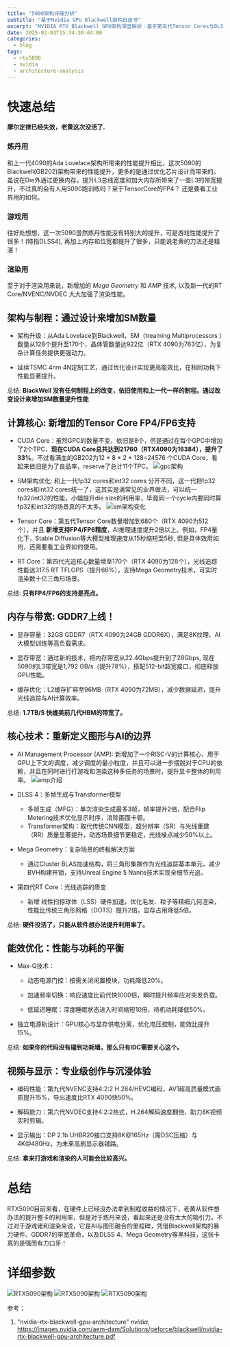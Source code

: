 ```yaml
---
title: "5090架构详细分析"
subtitle: "基于Nvidia GPU Blackwell架构白皮书"
excerpt: "NVIDIA RTX Blackwell GPU架构深度解析：基于第五代Tensor Cores与DLSS 4的AI渲染革命，GDDR7内存实现1.8TB/s带宽飞跃，全新Mega Geometry技术重塑光线追踪，引领2025高性能游戏与专业图形新标杆。"
date: 2025-02-03T15:34:30-04:00
categories:
  - blog
tags:
  - rtx5090
  - nvidia
  - architecture-analysis
---
```


# 快速总结
__摩尔定律已经失效，老黄这次没活了.__

### 炼丹用
和上一代4090的Ada Lovelace架构所带来的性能提升相比，这次5090的Blackwell(GB202)架构带来的性能提升，更多的是通过优化芯片设计而带来的。
虽说在Die外通过更换内存，提升L3总线宽度和加大内存所带来了一些L3的带宽提升，不过真的会有人用5090跑训练吗？至于TensorCore的FP4？ 还是要看工业界用的如何。

### 游戏用
往好处想想，这一次5090虽然炼丹性能没有特别大的提升，可是游戏性能提升了很多！(特指DLSS4), 再加上内存和位宽都提升了很多，只能说老黄的刀法还是精湛！

### 渲染用
至于对于渲染用来说，新增加的 _Mega Geometry_ 和 _AMP_ 技术, 以及新一代的RT Core/NVENC/NVDEC 大大加强了渲染性能。

## 架构与制程：通过设计来增加SM数量
- 架构升级：从Ada Lovelace到Blackwell，SM（treaming Multiprocessors ）数量从128个提升至170个，晶体管数量达922亿（RTX 4090为763亿），为复杂计算任务提供更强动力。

- 延续TSMC 4nm 4N定制工艺，通过优化设计实现更高能效比，在相同功耗下性能显著提升。

总结: __BlackWell 没有任何制程上的改变，依旧使用和上一代一样的制程。通过改变设计来增加SM数量提升性能__

## 计算核心: 新增加的Tensor Core FP4/FP6支持
- CUDA Core：虽然GPC的数量不变，依旧是8个，但是通过在每个GPC中增加了2个TPC，__现在CUDA Core总共达到21760（RTX4090为16384），提升了33%__。不过看满血的GB202为12 * 8 * 2 * 128=24576 个CUDA Core，看起来依旧是为了良品率，reserve了总计11个TPC。
![gpc架构](/assets/images/blackwell-gpc.png)

- SM架构优化: 和上一代fp32 cores和int32 cores 分开不同，这一代把fp32 cores和int32 cores统一了，这其实是满常见的业界做法，可以统一fp32/int32的性能，小幅提升die size的利用率，毕竟同一个cycle内要同时算fp32和int32的场景真的不太多。
![sm架构变化](/assets/images/ada-sm-vs-blackwell-sm.png)

- Tensor Core：第五代Tensor Core数量增加到680个（RTX 4090为512个），并且 __新增支持FP4/FP6精度__，AI推理速度提升2倍以上。例如，FP4量化下，Stable Diffusion等大模型推理速度从15秒缩短至5秒, 但是具体效用如何，还需要看工业界如何使用。

- RT Core：第四代光追核心数量增至170个（RTX 4090为128个），光线追踪性能达317.5 RT TFLOPS（提升66%），支持Mega Geometry技术，可实时渲染数十亿三角形场景。

总结: __只有FP4/FP6的支持是亮点。__

## 内存与带宽: GDDR7上线！
- 显存容量：32GB GDDR7（RTX 4090为24GB GDDR6X），满足8K纹理、AI大模型训练等高负载需求。

- 显存带宽：通过新的技术，把内存带宽从22.4Gbps提升到了28Gbps, 现在5090的L3带宽是1,792 GB/s（提升78%），搭配512-bit超宽接口，彻底释放GPU性能。

- 缓存优化：L2缓存扩容至96MB（RTX 4090为72MB），减少数据延迟，提升光线追踪与AI计算效率。

总结: __1.7TB/S 快媲美前几代HBM的带宽了。__

## 核心技术：重新定义图形与AI的边界
- AI Management Processor (AMP): 新增加了一个RISC-V的计算核心，用于GPU上下文的调度，减少调度的最小粒度，并且可以进一步摆脱对于CPU的依赖，并且在同时进行打游戏和渲染这种多任务的场景时，提升显卡整体的利用率。
![amp介绍](/assets/images/amp-schedules.png)

- DLSS 4：多帧生成与Transformer模型
    - 多帧生成（MFG）：单次渲染生成最多3帧，帧率提升2倍，配合Flip Metering技术优化显示时序，消除画面卡顿。
    - Transformer架构：取代传统CNN模型，超分辨率（SR）与光线重建（RR）质量显著提升，动态场景细节更稳定，光线噪点减少50%以上。

- Mega Geometry：复杂场景的终极解决方案
    -  通过Cluster BLAS加速结构，将三角形集群作为光线追踪基本单元，减少BVH构建开销，支持Unreal Engine 5 Nanite技术实现全细节光追。

- 第四代RT Core：光线追踪的质变
    - 新增 线性扫掠球体（LSS）硬件加速，优化毛发、粒子等精细几何渲染，性能比传统三角形网格（DOTS）提升2倍，显存占用降低5倍。

总结: __硬件没活了，只能从软件想办法提升利用率了。__

## 能效优化：性能与功耗的平衡
- Max-Q技术：
    - 动态电源门控：按需关闭闲置模块，功耗降低20%。

    - 加速频率切换：响应速度比前代快1000倍，瞬时提升频率应对突发负载。

    - 低延迟睡眠：深度睡眠状态进入时间缩短10倍，待机功耗降低50%。

- 独立电源轨设计：GPU核心与显存供电分离，优化电压控制，能效比提升15%。

总结: __如果你的代码没有碰到功耗墙，那么只有IDC需要关心这个。__

## 视频与显示：专业级创作与沉浸体验
- 编码性能：第九代NVENC支持4:2:2 H.264/HEVC编码，AV1超高质量模式画质提升15%，导出速度比RTX 4090快50%。

- 解码能力：第六代NVDEC支持4:2:2格式，H.264解码速度翻倍，助力8K视频实时剪辑。

- 显示输出：DP 2.1b UHBR20接口支持8K@165Hz（需DSC压缩）与4K@480Hz，为未来高刷显示器铺路。

总结: __拿来打游戏和渲染的人可能会比较高兴。__

# 总结
RTX5090目前来看，在硬件上已经没办法拿到制程收益的情况下，老黄从软件想办法的提升整卡的利用率，但是对于炼丹来说，看起来还是没有太大的吸引力。不过对于游戏佬和渲染来说，它是AI与图形融合的里程碑，凭借Blackwell架构的暴力硬件、GDDR7的带宽革命，以及DLSS 4、Mega Geometry等黑科技，这张卡真的是强而有力口牙！

# 详细参数
![RTX5090架构](/assets/images/rtx5090-arch-1.png)
![RTX5090架构](/assets/images/rtx5090-arch-2.png)
![RTX5090架构](/assets/images/rtx5090-arch-3.png)

参考：
1. "nvidia-rtx-blackwell-gpu-architecture" *nvidia*, https://images.nvidia.com/aem-dam/Solutions/geforce/blackwell/nvidia-rtx-blackwell-gpu-architecture.pdf
